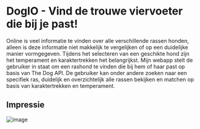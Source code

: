# DogIO - Vind de trouwe viervoeter die bij je past!

Online is veel informatie te vinden over alle verschillende rassen honden, alleen is deze informatie niet makkelijk te vergelijken of op een duidelijke manier vormgegeven. Tijdens het selecteren van een geschikte hond zijn het temperament en karaktertrekken het belangrijkst. Mijn webapp stelt de gebruiker in staat om een rashond te vinden die bij hem of haar past op basis van The Dog API. De gebruiker kan onder andere zoeken naar een specifiek ras, duidelijk en overzichtelijk alle rassen bekijken en matchen op basis van karaktertrekken en temperament.

## Impressie

![image](https://user-images.githubusercontent.com/24457152/126065816-28200a9f-2a10-47e8-ab76-ed1677fb00ec.png)


